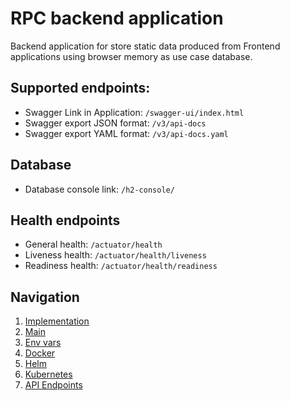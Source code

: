 # RPC backend application

Backend application for store static data produced from Frontend applications using browser memory as use case database.

## Supported endpoints:
* Swagger Link in Application: `/swagger-ui/index.html`
* Swagger export JSON format: `/v3/api-docs`
* Swagger export YAML format: `/v3/api-docs.yaml`

## Database
* Database console link: `/h2-console/`

## Health endpoints
* General health: `/actuator/health`
* Liveness health: `/actuator/health/liveness`
* Readiness health: `/actuator/health/readiness`

## Navigation
1. [Implementation](./../)
2. [Main](./main.md)
3. [Env vars](./env-vars.md)
4. [Docker](./docker.md)
5. [Helm](./helm-install.md)
6. [Kubernetes](./kubernetes-access.md)
7. [API Endpoints](./api.md)